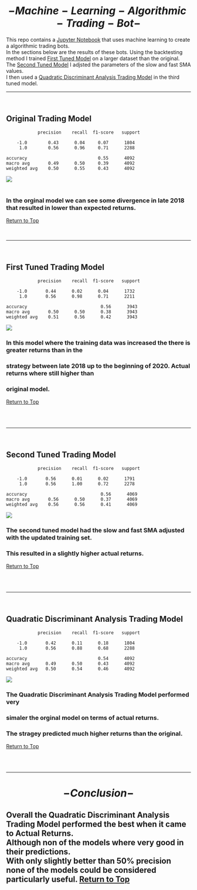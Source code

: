 # $$-Machine-Learning-Algorithmic-Trading-Bot-$$

This repo contains a [Jupyter Notebook](./machine_learning_trading_bot.ipynb) that uses machine learning to create a algorithmic trading bots.<br>
In the sections below are the results of these bots. Using the backtesting method I trained [First Tuned Model](#original-trading-model) on a larger dataset than the original.<br>
The [Second Tuned Model](#second-tuned-trading-model) I adjsted the parameters of the slow and fast SMA values.<br>
I then used a [Quadratic Discriminant Analysis Trading Model](#quadratic-discriminant-analysis-trading-model) in the third tuned model.

---- 
<br>

## Original Trading Model
                precision    recall  f1-score   support

        -1.0        0.43      0.04     0.07      1804
         1.0        0.56      0.96     0.71      2288

    accuracy                           0.55      4092
    macro avg       0.49      0.50     0.39      4092
    weighted avg    0.50      0.55     0.43      4092

<img src='./Images/first_trading_model.png'><br><br>

### In the orginal model we can see some divergence in late 2018 that resulted in lower than expected returns.<br>
[Return to Top](#machine-learning-algorithmic-trading-bot)

<br>

----
<br>

## First Tuned Trading Model
                precision    recall  f1-score   support

        -1.0       0.44      0.02      0.04      1732
         1.0       0.56      0.98      0.71      2211

    accuracy                            0.56      3943
    macro avg       0.50      0.50      0.38      3943
    weighted avg    0.51      0.56      0.42      3943


<img src='./Images/first_tuned_trading_model.png'><br>

### In this model where the training data was increased the there is greater returns than in the 
### strategy between late 2018 up to the beginning of 2020. Actual returns where still higher than
### original model.
[Return to Top](#machine-learning-algorithmic-trading-bot)

<br><br>

---
<br>

## Second Tuned Trading Model
                precision    recall  f1-score   support

        -1.0       0.56      0.01      0.02      1791
         1.0       0.56      1.00      0.72      2278

    accuracy                            0.56      4069
    macro avg       0.56      0.50      0.37      4069
    weighted avg    0.56      0.56      0.41      4069


<img src='./Images/second_Tuned_Trading_model.png'><br>

### The second tuned model had the slow and fast SMA adjusted with the updated training set.
### This resulted in a slightly higher actual returns.
[Return to Top](#machine-learning-algorithmic-trading-bot)

<br><br>

---
<br>

## Quadratic Discriminant Analysis Trading Model
                precision    recall  f1-score   support

        -1.0       0.42      0.11      0.18      1804
         1.0       0.56      0.88      0.68      2288

    accuracy                           0.54      4092
    macro avg      0.49      0.50      0.43      4092
    weighted avg   0.50      0.54      0.46      4092

<img src='./Images/Quadratic_Discriminant_Analysis_Trading_Model.png'><br>

### The Quadratic Discriminant Analysis Trading Model performed very
### simaler the orginal model on terms of actual returns.
### The stragey predicted much higher returns than the original.
[Return to Top](#machine-learning-algorithmic-trading-bot)

<br><br>

---

# $$-Conclusion-$$

Overall the Quadratic Discriminant Analysis Trading Model performed the best when it came to Actual Returns.<br>
Although non of the models where very good in their predictions.<br>
With only slightly better than 50% precision none of the models could be considered particularly useful. 
[Return to Top](#machine-learning-algorithmic-trading-bot)
---